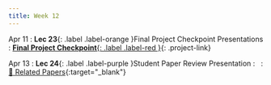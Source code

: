 ```yaml
---
title: Week 12
---
```


Apr 11
: **Lec 23**{: .label .label-orange }Final Project Checkpoint Presentations
: [**Final Project Checkpoint**{: .label .label-red }](/CSCI5980-Spr23-DeepRob/projects/#final-project){: .project-link}
  <!-- : [Solution](#) -->

Apr 13
: **Lec 24**{: .label .label-purple }Student Paper Review Presentation
: &nbsp;
  : [📃 Related Papers](/CSCI5980-Spr23-DeepRob/papers/){:target="_blank"}
  <!-- : [3.1](#), [2.2](#), [2.3](#) -->

<!-- Apr 31
: **Dis 12**{: .label .label-blue }[Creating and managing datasets, Papers With Code](#) -->
